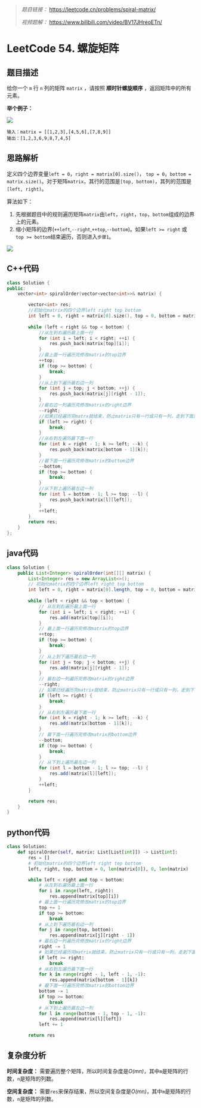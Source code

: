 > *题目链接：* https://leetcode.cn/problems/spiral-matrix/
>
> *视频题解：* https://www.bilibili.com/video/BV17JHreoETn/

# LeetCode 54. 螺旋矩阵

## 题目描述

给你一个 `m` 行 `n` 列的矩阵 `matrix` ，请按照 **顺时针螺旋顺序** ，返回矩阵中的所有元素。

**举个例子：**

![](https://gitee.com/ldtech007/picture/raw/master/pic/lc-0054-01.png)

```
输入：matrix = [[1,2,3],[4,5,6],[7,8,9]]
输出：[1,2,3,6,9,8,7,4,5]
```

## 思路解析

定义四个边界变量`left = 0`，`right = matrix[0].size()`， `top = 0`，`bottom = matrix.size()`。对于矩阵`matrix`，其行的范围是`[top, bottom)`，其列的范围是`[left, right)`。

算法如下：

1. 先根据题目中的规则遍历矩阵`matrix`由`left`，`right`，`top`，`bottom`组成的边界上的元素。
2. 缩小矩阵的边界(`++left`,`--right`,`++top`,`--bottom`)。如果`left >= right` 或 `top >= bottom`结束遍历，否则进入`步骤1`。

![](https://gitee.com/ldtech007/picture/raw/master/pic/lc-0054-02.png)

## C++代码

```cpp
class Solution {
public:
    vector<int> spiralOrder(vector<vector<int>>& matrix) {

        vector<int> res;
        //初始化matrix的四个边界left right top bottom
        int left = 0, right = matrix[0].size(), top = 0, bottom = matrix.size();
        
        while (left < right && top < bottom) {
            //从左到右遍历最上面一行
            for (int i = left; i < right; ++i) {
                res.push_back(matrix[top][i]);
            }
            //最上面一行遍历完修改matrix的top边界
            ++top;
            if (top >= bottom) {
                break;
            }
            //从上到下遍历最右边一列
            for (int j = top; j < bottom; ++j) {
                res.push_back(matrix[j][right - 1]);
            }
            //最右边一列遍历完修改matrix的right边界
            --right;
            //如果已经遍历完matrx就结束，防止matrix只有一行或只有一列，走到下面逻辑重复遍历
            if (left >= right) {
                break;
            }
            //从右到左遍历最下面一行
            for (int k = right - 1; k >= left; --k) {
                res.push_back(matrix[bottom - 1][k]);
            }
            //最下面一行遍历完修改matrix的bottom边界
            --bottom;
            if (top >= bottom) {
                break;
            }
            //从下到上遍历最左边一列
            for (int l = bottom - 1; l >= top; --l) {
                res.push_back(matrix[l][left]);
            }
            ++left;
        }
        return res;
    }
};
```

## java代码

```java
class Solution {
    public List<Integer> spiralOrder(int[][] matrix) {
        List<Integer> res = new ArrayList<>();
        // 初始化matrix的四个边界left right top bottom
        int left = 0, right = matrix[0].length, top = 0, bottom = matrix.length;
        
        while (left < right && top < bottom) {
            // 从左到右遍历最上面一行
            for (int i = left; i < right; ++i) {
                res.add(matrix[top][i]);
            }
            // 最上面一行遍历完修改matrix的top边界
            ++top;
            if (top >= bottom) {
                break;
            }
            // 从上到下遍历最右边一列
            for (int j = top; j < bottom; ++j) {
                res.add(matrix[j][right - 1]);
            }
            // 最右边一列遍历完修改matrix的right边界
            --right;
            // 如果已经遍历完matrix就结束，防止matrix只有一行或只有一列，走到下面逻辑重复遍历
            if (left >= right) {
                break;
            }
            // 从右到左遍历最下面一行
            for (int k = right - 1; k >= left; --k) {
                res.add(matrix[bottom - 1][k]);
            }
            // 最下面一行遍历完修改matrix的bottom边界
            --bottom;
            if (top >= bottom) {
                break;
            }
            // 从下到上遍历最左边一列
            for (int l = bottom - 1; l >= top; --l) {
                res.add(matrix[l][left]);
            }
            ++left;
        }

        return res;
    }
}
```

## python代码

```python
class Solution:
    def spiralOrder(self, matrix: List[List[int]]) -> List[int]:
        res = []
        # 初始化matrix的四个边界left right top bottom
        left, right, top, bottom = 0, len(matrix[0]), 0, len(matrix)

        while left < right and top < bottom:
            # 从左到右遍历最上面一行
            for i in range(left, right):
                res.append(matrix[top][i])
            # 最上面一行遍历完修改matrix的top边界
            top += 1
            if top >= bottom:
                break
            # 从上到下遍历最右边一列
            for j in range(top, bottom):
                res.append(matrix[j][right - 1])
            # 最右边一列遍历完修改matrix的right边界
            right -= 1
            # 如果已经遍历完matrix就结束，防止matrix只有一行或只有一列，走到下面逻辑重复遍历
            if left >= right:
                break
            # 从右到左遍历最下面一行
            for k in range(right - 1, left - 1, -1):
                res.append(matrix[bottom - 1][k])
            # 最下面一行遍历完修改matrix的bottom边界
            bottom -= 1
            if top >= bottom:
                break
            # 从下到上遍历最左边一列
            for l in range(bottom - 1, top - 1, -1):
                res.append(matrix[l][left])
            left += 1

        return res
```

## 复杂度分析

**时间复杂度：** 需要遍历整个矩阵，所以时间复杂度是*O(mn)*，其中`m`是矩阵的行数，`n`是矩阵的列数。

**空间复杂度：** 需要`res`来保存结果，所以空间复杂度是*O(mn)*，其中`m`是矩阵的行数，`n`是矩阵的列数。
